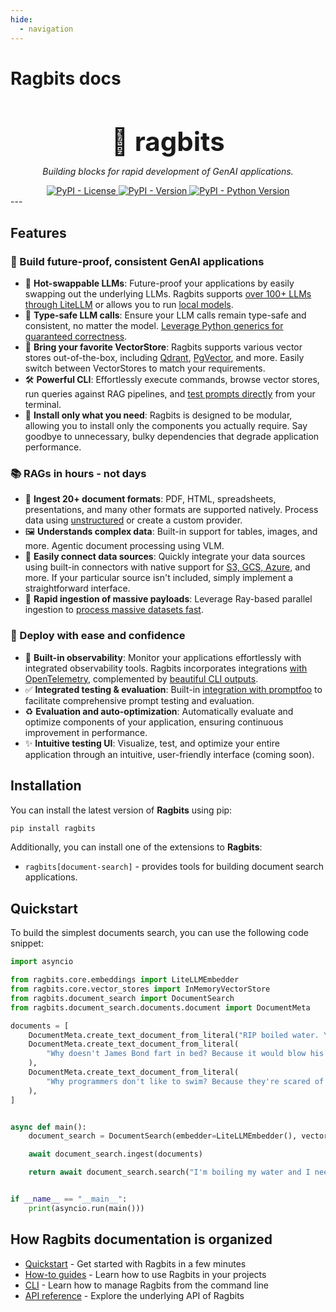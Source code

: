 ```yaml
---
hide:
  - navigation
---
```


# Ragbits docs

<style>
.md-content .md-typeset #ragbits-docs { display: none; }

#main-header {
    font-size: 3em;
    margin-bottom: 0;
}
</style>

<h1 align="center" id="main-header">🐰 ragbits</h1>

<p align="center">
  <em size="">Building blocks for rapid development of GenAI applications.</em>
</p>

<div align="center">

<a href="https://pypi.org/project/ragbits" target="_blank">
  <img alt="PyPI - License" src="https://img.shields.io/pypi/l/ragbits">
</a>

<a href="https://pypi.org/project/ragbits" target="_blank">
  <img alt="PyPI - Version" src="https://img.shields.io/pypi/v/ragbits">
</a>

<a href="https://pypi.org/project/ragbits" target="_blank">
  <img alt="PyPI - Python Version" src="https://img.shields.io/pypi/pyversions/ragbits">
</a>

</div>
---

## Features

### 🔨 Build future-proof, consistent GenAI applications

- 🔮 **Hot-swappable LLMs**: Future-proof your applications by easily swapping out the underlying LLMs. Ragbits supports [over 100+ LLMs through LiteLLM](https://ragbits.deepsense.ai/how-to/core/use_llms/) or allows you to run [local models](https://ragbits.deepsense.ai/how-to/core/use_llms/#using-local-llms).
- 🎯 **Type-safe LLM calls**: Ensure your LLM calls remain type-safe and consistent, no matter the model. [Leverage Python generics for guaranteed correctness](https://ragbits.deepsense.ai/how-to/core/use_prompting/#how-to-configure-prompts-output-data-type).
- 💾 **Bring your favorite VectorStore**: Ragbits supports various vector stores out-of-the-box, including [Qdrant](https://ragbits.deepsense.ai/api_reference/core/vector-stores/#ragbits.core.vector_stores.qdrant.QdrantVectorStore), [PgVector](https://ragbits.deepsense.ai/api_reference/core/vector-stores/#ragbits.core.vector_stores.qdrant.QdrantVectorStore), and more. Easily switch between VectorStores to match your requirements.
- 🛠 **Powerful CLI**: Effortlessly execute commands, browse vector stores, run queries against RAG pipelines, and [test prompts directly](https://ragbits.deepsense.ai/quickstart/quickstart1_prompts/#testing-the-prompt-from-the-cli) from your terminal.
- 🤏 **Install only what you need**: Ragbits is designed to be modular, allowing you to install only the components you actually require. Say goodbye to unnecessary, bulky dependencies that degrade application performance.

### 📚 RAGs in hours - not days

- 📃 **Ingest 20+ document formats**: PDF, HTML, spreadsheets, presentations, and many other formats are supported natively. Process data using [unstructured](https://unstructured.io) or create a custom provider.
- 🖼 **Understands complex data**: Built-in support for tables, images, and more. Agentic document processing using VLM.
- 🔌 **Easily connect data sources**: Quickly integrate your data sources using built-in connectors with native support for [S3, GCS, Azure](), and more. If your particular source isn't included, simply implement a straightforward interface.
- 🚄 **Rapid ingestion of massive payloads**: Leverage Ray-based parallel ingestion to [process massive datasets fast](https://ragbits.deepsense.ai/how-to/document_search/distributed_ingestion/#how-to-ingest-documents-in-a-distributed-fashion).

### 🚀 Deploy with ease and confidence

- 👀 **Built-in observability**: Monitor your applications effortlessly with integrated observability tools. Ragbits incorporates integrations [with OpenTelemetry](https://ragbits.deepsense.ai/how-to/core/use_tracing/#opentelemetry-trace-handler), complemented by [beautiful CLI outputs](https://ragbits.deepsense.ai/how-to/core/use_tracing/#opentelemetry-trace-handler).
- ✅ **Integrated testing & evaluation**: Built-in [integration with promptfoo](https://ragbits.deepsense.ai/how-to/core/promptfoo/) to facilitate comprehensive prompt testing and evaluation.
- ♻️ **Evaluation and auto-optimization**: Automatically evaluate and optimize components of your application, ensuring continuous improvement in performance.
- ✨ **Intuitive testing UI**: Visualize, test, and optimize your entire application through an intuitive, user-friendly interface (coming soon).

## Installation

You can install the latest version of **Ragbits** using pip:

```bash
pip install ragbits
```

Additionally, you can install one of the extensions to **Ragbits**:

- `ragbits[document-search]` - provides tools for building document search applications.

## Quickstart

To build the simplest documents search, you can use the following code snippet:

```python
import asyncio

from ragbits.core.embeddings import LiteLLMEmbedder
from ragbits.core.vector_stores import InMemoryVectorStore
from ragbits.document_search import DocumentSearch
from ragbits.document_search.documents.document import DocumentMeta

documents = [
    DocumentMeta.create_text_document_from_literal("RIP boiled water. You will be mist."),
    DocumentMeta.create_text_document_from_literal(
        "Why doesn't James Bond fart in bed? Because it would blow his cover."
    ),
    DocumentMeta.create_text_document_from_literal(
        "Why programmers don't like to swim? Because they're scared of the floating points."
    ),
]


async def main():
    document_search = DocumentSearch(embedder=LiteLLMEmbedder(), vector_store=InMemoryVectorStore())

    await document_search.ingest(documents)

    return await document_search.search("I'm boiling my water and I need a joke")


if __name__ == "__main__":
    print(asyncio.run(main()))
```

## How Ragbits documentation is organized

- [Quickstart](quickstart/quickstart1_prompts.md) - Get started with Ragbits in a few minutes
- [How-to guides](how-to/core/use_prompting.md) - Learn how to use Ragbits in your projects
- [CLI](cli/main.md) - Learn how to manage Ragbits from the command line
- [API reference](api_reference/core/prompt.md) - Explore the underlying API of Ragbits